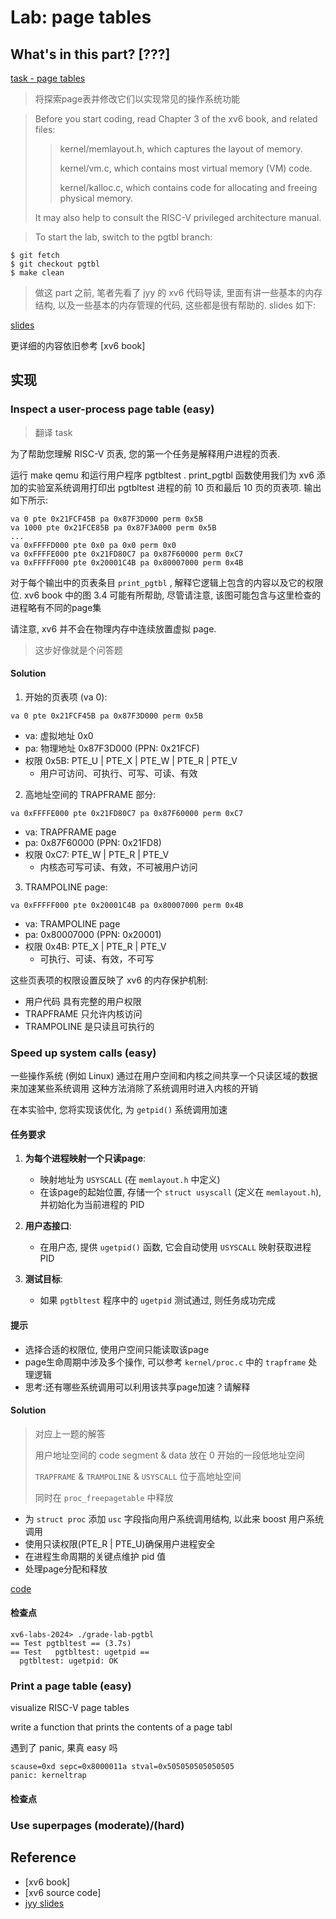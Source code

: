 # Lab: page tables

## What's in this part? [???]

[task - page tables](https://pdos.csail.mit.edu/6.S081/2024/labs/pgtbl.html)

> 将探索page表并修改它们以实现常见的操作系统功能

> Before you start coding, read Chapter 3 of the xv6 book, and related files:
>
>> kernel/memlayout.h, which captures the layout of memory.
>>
>> kernel/vm.c, which contains most virtual memory (VM) code.
>>
>> kernel/kalloc.c, which contains code for allocating and freeing physical memory.
>>
> It may also help to consult the RISC-V privileged architecture manual.

> To start the lab, switch to the pgtbl branch:

```shell
$ git fetch
$ git checkout pgtbl
$ make clean
```

> 做这 part 之前, 笔者先看了 jyy 的 xv6 代码导读, 里面有讲一些基本的内存结构, 以及一些基本的内存管理的代码, 这些都是很有帮助的. slides 如下:

[slides](https://jyywiki.cn/OS/2022/slides/18.slides.html#/)

更详细的内容依旧参考 [xv6 book]

## 实现

### Inspect a user-process page table (easy)

> 翻译 task

为了帮助您理解 RISC-V 页表, 您的第一个任务是解释用户进程的页表.

运行 make qemu 和运行用户程序 pgtbltest . print_pgtbl 函数使用我们为 xv6 添加的实验室系统调用打印出 pgtbltest 进程的前 10 页和最后 10 页的页表项. 输出如下所示: 

```shell
va 0 pte 0x21FCF45B pa 0x87F3D000 perm 0x5B
va 1000 pte 0x21FCE85B pa 0x87F3A000 perm 0x5B
...
va 0xFFFFD000 pte 0x0 pa 0x0 perm 0x0
va 0xFFFFE000 pte 0x21FD80C7 pa 0x87F60000 perm 0xC7
va 0xFFFFF000 pte 0x20001C4B pa 0x80007000 perm 0x4B
```

对于每个输出中的页表条目 `print_pgtbl` , 解释它逻辑上包含的内容以及它的权限位. xv6 book 中的图 3.4 可能有所帮助, 尽管请注意, 该图可能包含与这里检查的进程略有不同的page集

请注意, xv6 并不会在物理内存中连续放置虚拟 page.

> 这步好像就是个问答题

#### Solution

1. 开始的页表项 (va 0):
```
va 0 pte 0x21FCF45B pa 0x87F3D000 perm 0x5B
```
- va: 虚拟地址 0x0
- pa: 物理地址 0x87F3D000 (PPN: 0x21FCF)
- 权限 0x5B: PTE_U | PTE_X | PTE_W | PTE_R | PTE_V
  - 用户可访问、可执行、可写、可读、有效

2. 高地址空间的 TRAPFRAME 部分:
```
va 0xFFFFE000 pte 0x21FD80C7 pa 0x87F60000 perm 0xC7
```
- va: TRAPFRAME page
- pa: 0x87F60000 (PPN: 0x21FD8)
- 权限 0xC7: PTE_W | PTE_R | PTE_V
  - 内核态可写可读、有效，不可被用户访问

3. TRAMPOLINE page:
```
va 0xFFFFF000 pte 0x20001C4B pa 0x80007000 perm 0x4B
```
- va: TRAMPOLINE page
- pa: 0x80007000 (PPN: 0x20001)
- 权限 0x4B: PTE_X | PTE_R | PTE_V
  - 可执行、可读、有效，不可写

这些页表项的权限设置反映了 xv6 的内存保护机制:
- 用户代码 具有完整的用户权限
- TRAPFRAME 只允许内核访问
- TRAMPOLINE 是只读且可执行的

### Speed up system calls (easy)

一些操作系统 (例如 Linux) 通过在用户空间和内核之间共享一个只读区域的数据来加速某些系统调用 这种方法消除了系统调用时进入内核的开销 

在本实验中, 您将实现该优化, 为 `getpid()` 系统调用加速 

#### **任务要求**

1. **为每个进程映射一个只读page**:
   - 映射地址为 `USYSCALL` (在 `memlayout.h` 中定义) 
   - 在该page的起始位置, 存储一个 `struct usyscall` (定义在 `memlayout.h`), 并初始化为当前进程的 PID 

2. **用户态接口**:
   - 在用户态, 提供 `ugetpid()` 函数, 它会自动使用 `USYSCALL` 映射获取进程 PID 

3. **测试目标**:
   - 如果 `pgtbltest` 程序中的 `ugetpid` 测试通过, 则任务成功完成 

#### **提示**

- 选择合适的权限位, 使用户空间只能读取该page 
- page生命周期中涉及多个操作, 可以参考 `kernel/proc.c` 中的 `trapframe` 处理逻辑 
- 思考:还有哪些系统调用可以利用该共享page加速？请解释

#### Solution

> 对应上一题的解答
> 
> 用户地址空间的 code segment & data 放在 0 开始的一段低地址空间
>
> `TRAPFRAME` & `TRAMPOLINE` & `USYSCALL` 位于高地址空间
>
> 同时在 `proc_freepagetable` 中释放

- 为 `struct proc` 添加 `usc` 字段指向用户系统调用结构, 以此来 boost 用户系统调用
- 使用只读权限(PTE_R | PTE_U)确保用户进程安全
- 在进程生命周期的关键点维护 pid 值
- 处理page分配和释放

[code](https://github.com/n-WN/xv6-labs-2024/commit/d35b5eda3085ff1ca0b022f4492ba83d684d7f55)

#### 检查点

```shell
xv6-labs-2024> ./grade-lab-pgtbl
== Test pgtbltest == (3.7s) 
== Test   pgtbltest: ugetpid == 
  pgtbltest: ugetpid: OK 
```

### Print a page table (easy)

visualize RISC-V page tables

write a function that prints the contents of a page tabl

遇到了 panic, 果真 easy 吗

```shell
scause=0xd sepc=0x8000011a stval=0x505050505050505
panic: kerneltrap
```

#### 检查点

### Use superpages (moderate)/(hard)

## Reference

- [xv6 book]
- [xv6 source code]
- [jyy slides](https://jyywiki.cn/OS/2022/slides/18.slides.html#/)